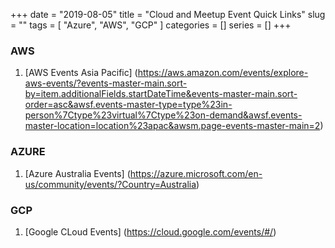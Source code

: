 +++
date = "2019-08-05"
title = "Cloud and Meetup Event Quick Links"
slug = ""
tags = [
    "Azure",
    "AWS",
    "GCP"
]
categories = []
series = []
+++

### AWS
1. [AWS Events Asia Pacific] (https://aws.amazon.com/events/explore-aws-events/?events-master-main.sort-by=item.additionalFields.startDateTime&events-master-main.sort-order=asc&awsf.events-master-type=type%23in-person%7Ctype%23virtual%7Ctype%23on-demand&awsf.events-master-location=location%23apac&awsm.page-events-master-main=2)

### AZURE
1. [Azure Australia Events] (https://azure.microsoft.com/en-us/community/events/?Country=Australia)


### GCP

1. [Google CLoud Events] (https://cloud.google.com/events/#/)